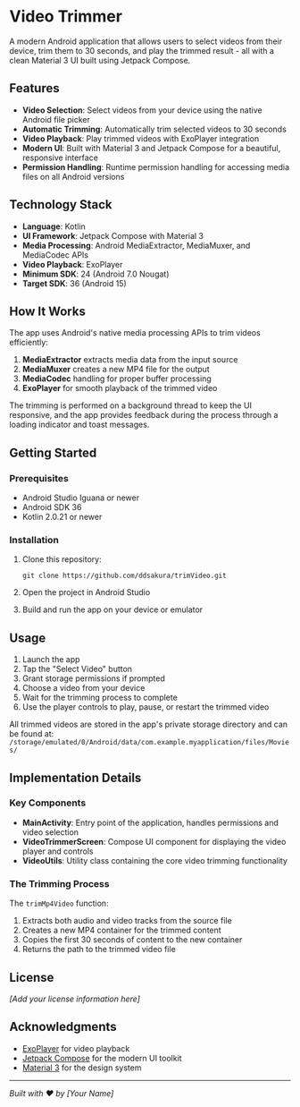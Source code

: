 # Video Trimmer

A modern Android application that allows users to select videos from their device, trim them to 30 seconds, and play the trimmed result - all with a clean Material 3 UI built using Jetpack Compose.

## Features

- **Video Selection**: Select videos from your device using the native Android file picker
- **Automatic Trimming**: Automatically trim selected videos to 30 seconds
- **Video Playback**: Play trimmed videos with ExoPlayer integration
- **Modern UI**: Built with Material 3 and Jetpack Compose for a beautiful, responsive interface
- **Permission Handling**: Runtime permission handling for accessing media files on all Android versions

## Technology Stack

- **Language**: Kotlin
- **UI Framework**: Jetpack Compose with Material 3
- **Media Processing**: Android MediaExtractor, MediaMuxer, and MediaCodec APIs
- **Video Playback**: ExoPlayer
- **Minimum SDK**: 24 (Android 7.0 Nougat)
- **Target SDK**: 36 (Android 15)

## How It Works

The app uses Android's native media processing APIs to trim videos efficiently:

1. **MediaExtractor** extracts media data from the input source
2. **MediaMuxer** creates a new MP4 file for the output
3. **MediaCodec** handling for proper buffer processing
4. **ExoPlayer** for smooth playback of the trimmed video

The trimming is performed on a background thread to keep the UI responsive, and the app provides feedback during the process through a loading indicator and toast messages.

## Getting Started

### Prerequisites

- Android Studio Iguana or newer
- Android SDK 36
- Kotlin 2.0.21 or newer

### Installation

1. Clone this repository:
   ```
   git clone https://github.com/ddsakura/trimVideo.git
   ```

2. Open the project in Android Studio

3. Build and run the app on your device or emulator

## Usage

1. Launch the app
2. Tap the "Select Video" button
3. Grant storage permissions if prompted
4. Choose a video from your device
5. Wait for the trimming process to complete
6. Use the player controls to play, pause, or restart the trimmed video

All trimmed videos are stored in the app's private storage directory and can be found at:
`/storage/emulated/0/Android/data/com.example.myapplication/files/Movies/`

## Implementation Details

### Key Components

- **MainActivity**: Entry point of the application, handles permissions and video selection
- **VideoTrimmerScreen**: Compose UI component for displaying the video player and controls
- **VideoUtils**: Utility class containing the core video trimming functionality

### The Trimming Process

The `trimMp4Video` function:

1. Extracts both audio and video tracks from the source file
2. Creates a new MP4 container for the trimmed content
3. Copies the first 30 seconds of content to the new container
4. Returns the path to the trimmed video file

## License

*[Add your license information here]*

## Acknowledgments

- [ExoPlayer](https://github.com/google/ExoPlayer) for video playback
- [Jetpack Compose](https://developer.android.com/jetpack/compose) for the modern UI toolkit
- [Material 3](https://m3.material.io/) for the design system

---

*Built with ❤️ by [Your Name]*
